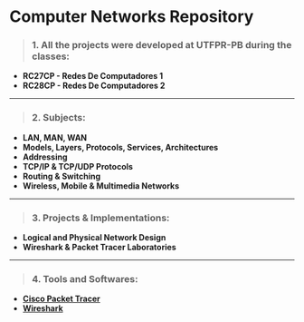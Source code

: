 # Computer Networks Repository

>### 1. All the projects were developed at UTFPR-PB during the classes: 
- **RC27CP - Redes De Computadores 1**
- **RC28CP - Redes De Computadores 2**
---
>### 2. Subjects:
- **LAN, MAN, WAN**
- **Models, Layers, Protocols, Services, Architectures**
- **Addressing**
- **TCP/IP & TCP/UDP Protocols**
- **Routing & Switching**
- **Wireless, Mobile & Multimedia Networks**
---
>### 3. Projects & Implementations:
- **Logical and Physical Network Design**
- **Wireshark & Packet Tracer Laboratories**
---
>### 4. Tools and Softwares:
- **[Cisco Packet Tracer](https://www.netacad.com/pt-br/courses/packet-tracer)**
- **[Wireshark](https://www.wireshark.org/)**
